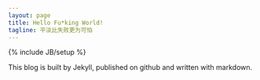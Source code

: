 ```yaml
---
layout: page
title: Hello Fu*king World!
tagline: 平淡比失败更为可怕
---
```

{% include JB/setup %}

This blog is built by Jekyll, published on github and written with markdown.
